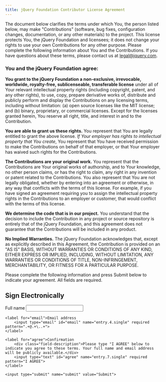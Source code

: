 ```yaml
---
title: jQuery Foundation Contributor License Agreement
---
```


The document below clarifies the terms under which You, the person listed
below, may make "Contributions" (software, bug fixes, configuration changes,
documentation, or any other materials) to the project. This license protects
You, the jQuery Foundation and licensees; it does not change your rights to use
your own Contributions for any other purpose.  Please complete the following
information about You and the Contributions. If you have questions about these
terms, please contact us at legal@jquery.com.

### You and the jQuery Foundation agree:

**You grant to the jQuery Foundation a non-exclusive, irrevocable, worldwide,
royalty-free, sublicenseable, transferable license** under all of Your relevant
intellectual property rights (including copyright, patent, and any other
rights), to use, copy, prepare derivative works of, distribute and publicly
perform and display the Contributions on any licensing terms, including without
limitation: (a) open source licenses like the MIT license; and (b) binary,
proprietary, or commercial licenses. Except for the licenses granted herein,
You reserve all right, title, and interest in and to the Contribution.

**You are able to grant us these rights.** You represent that You are legally
entitled to grant the above license. *If Your employer has rights to
intellectual property that You create*, You represent that You have received
permission to make the Contributions on behalf of that employer, or that Your
employer has waived such rights for the Contributions.

**The Contributions are your original work.** You represent that the
Contributions are Your original works of authorship, and to Your knowledge, no
other person claims, or has the right to claim, any right in any invention or
patent related to the Contributions. You also represent that You are not
legally obligated, whether by entering into an agreement or otherwise, in any
way that conflicts with the terms of this license. For example, if you have
signed an agreement requiring you to assign the intellectual property rights in
the Contributions to an employer or customer, that would conflict with the
terms of this license.

**We determine the code that is in our project.** You understand that the
decision to include the Contribution in any project or source repository is
entirely that of the jQuery Foundation, and this agreement does not guarantee
that the Contributions will be included in any product.

**No Implied Warranties.** The jQuery Foundation acknowledges that, except as
explicitly described in this Agreement, the Contribution is provided on an "AS
IS" BASIS, WITHOUT WARRANTIES OR CONDITIONS OF ANY KIND, EITHER EXPRESS OR
IMPLIED, INCLUDING, WITHOUT LIMITATION, ANY WARRANTIES OR CONDITIONS OF TITLE,
NON-INFRINGEMENT, MERCHANTABILITY, OR FITNESS FOR A PARTICULAR PURPOSE.

Please complete the following information and press Submit below to indicate
your agreement. All fields are required.

## Sign Electronically

<form method="POST" action="https://spreadsheets.google.com/spreadsheet/formResponse?formkey=dFJucXdGZXlRdVh2SUVUb2hsb0FBYkE6MQ&theme=0AX42CRMsmRFbUy1kN2NjY2Y0Mi1iYWFmLTQxMWMtYjM0NC04NmZmYTIwZDRkMGQ&embedded=true&ifq" class="top-labels">
	<label for="fullname">Full name
		<input type="text" id="fullname" name="entry.2.single" required>
	</label>

	<label for="email">Email address
		<input type="email" id="email" name="entry.4.single" required pattern=".+@.+\..+">
	</label>

	<label for="agree">Confirmation
		<div class="field-description">Please type "I AGREE" below to indicate you agree to these terms. Your full name and email address will be publicly available.</div>
		<input type="text" id="agree" name="entry.7.single" required pattern="I AGREE">
	</label>

	<input type="submit" name="submit" value="Submit">
</form>

